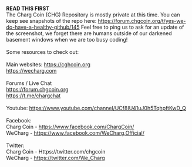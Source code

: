 <B>READ THIS FIRST</B>
<br>
The Charg Coin (CHG) Repository is mostly private at this time.  You can keep see snapshots of the repo here: https://forum.chgcoin.org/t/yes-we-do-have-a-healthy-github/145  Feel free to ping us to ask for an update of the screenshot, we forget there are humans outside of our darkened basement windows when we are too busy coding!
<br><br>
Some resources to check out:
<br>
<br>Main websites:
https://cghcoin.org
<br>https://wecharg.com
<br><br>
Forums / Live Chat
<br>https://forum.chgcoin.org
<br>https://t.me/chargchat
<br><br>
Youtube:
https://www.youtube.com/channel/UCf8IU41uJ0h5TqhpftKwD_Q
<br>
<br>Facebook:
<br>Charg Coin - https://www.facebook.com/ChargCoin/
<br>WeCharg - https://www.facebook.com/WeCharg.Official/
<br>
<br>Twitter:
<br>Charg Coin - Https://twitter.com/chgcoin
<br>WeCharg - https://twitter.com/We_Charg

